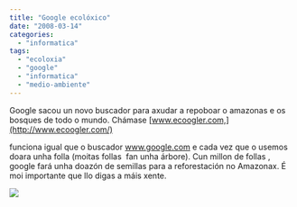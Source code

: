 ```yaml
---
title: "Google ecolóxico"
date: "2008-03-14"
categories: 
  - "informatica"
tags: 
  - "ecoloxia"
  - "google"
  - "informatica"
  - "medio-ambiente"
---
```


Google sacou un novo buscador para axudar a repoboar o amazonas e os bosques de todo o mundo. Chámase [www.ecoogler.com,](http://www.ecoogler.com/)

funciona igual que o buscador www.google.com e cada vez que o usemos doara unha folla (moitas follas  fan unha árbore). Cun millon de follas , google fará unha doazón de semillas para a reforestación no Amazonax. É moi importante que llo digas a máis xente.

![](images/411.jpg)
